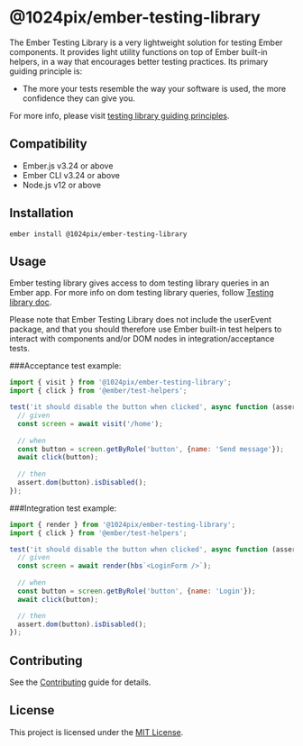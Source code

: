 @1024pix/ember-testing-library
==============================================================================

The Ember Testing Library is a very lightweight solution for testing Ember components. It provides light utility functions on top of Ember built-in helpers, in a way that encourages better testing practices. Its primary guiding principle is:

- The more your tests resemble the way your software is used, the more confidence they can give you.

For more info, please visit [testing library guiding principles](
https://testing-library.com/docs/guiding-principles).


Compatibility
------------------------------------------------------------------------------

* Ember.js v3.24 or above
* Ember CLI v3.24 or above
* Node.js v12 or above


Installation
------------------------------------------------------------------------------

```
ember install @1024pix/ember-testing-library
```


Usage
------------------------------------------------------------------------------

Ember testing library gives access to dom testing library queries in an Ember app. For more info on dom testing library queries, follow [Testing library doc](https://testing-library.com/docs/dom-testing-library/api/).

Please note that Ember Testing Library does not include the userEvent package, and that you should therefore use Ember built-in test helpers to interact with components and/or DOM nodes in integration/acceptance tests.

###Acceptance test example: 
```js
import { visit } from '@1024pix/ember-testing-library';
import { click } from '@ember/test-helpers';

test('it should disable the button when clicked', async function (assert) {
  // given  
  const screen = await visit('/home');
    
  // when
  const button = screen.getByRole('button', {name: 'Send message'});
  await click(button);
  
  // then
  assert.dom(button).isDisabled();
});
```

###Integration test example:
```js
import { render } from '@1024pix/ember-testing-library';
import { click } from '@ember/test-helpers';

test('it should disable the button when clicked', async function (assert) {
  // given  
  const screen = await render(hbs`<LoginForm />`);
  
  // when
  const button = screen.getByRole('button', {name: 'Login'});
  await click(button);

  // then
  assert.dom(button).isDisabled();
});
```

Contributing
------------------------------------------------------------------------------

See the [Contributing](CONTRIBUTING.md) guide for details.


License
------------------------------------------------------------------------------

This project is licensed under the [MIT License](LICENSE.md).
